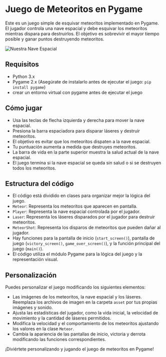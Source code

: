 # Juego de Meteoritos en Pygame

Este es un juego simple de esquivar meteoritos implementado en Pygame. El jugador controla una nave espacial y debe esquivar los meteoritos mientras dispara para destruirlos. El objetivo es sobrevivir el mayor tiempo posible y ganar puntos destruyendo meteoritos.


![Nuestra Nave Espacial]([https://ejemplo.com/imagen_nave_espacial.png](https://github.com/guilledamian91/meteorite/blob/main/meteorite.jpg))

## Requisitos

- Python 3.x
- Pygame 2.x (Asegúrate de instalarlo antes de ejecutar el juego: `pip install pygame`)
- crear un entorno virtual con pygame antes de ejecutar el juego

## Cómo jugar

- Usa las teclas de flecha izquierda y derecha para mover la nave espacial.
- Presiona la barra espaciadora para disparar láseres y destruir meteoritos.
- El objetivo es evitar que los meteoritos dispaten a la nave espacial.
- Tu puntuación aumenta a medida que destruyes meteoritos.
- La barra de vida en la parte superior muestra la salud actual de la nave espacial.
- El juego termina si la nave espacial se queda sin salud o si se destruyen todos los meteoritos.

## Estructura del código

- El código está dividido en clases para organizar mejor la lógica del juego.
- `Meteor`: Representa los meteoritos que aparecen en pantalla.
- `Player`: Representa la nave espacial controlada por el jugador.
- `Laser`: Representa los láseres disparados por el jugador para destruir meteoritos.
- `MeteorShot`: Representa los disparos de meteoritos que pueden dañar al jugador.
- Hay funciones para la pantalla de inicio (`start_screen()`), pantalla de juego (`victory_screen()`, `game_over_screen()`), y la función principal del juego (`main()`).
- El código utiliza el módulo Pygame para la lógica del juego y la representación visual.

## Personalización

Puedes personalizar el juego modificando los siguientes elementos:

- Las imágenes de los meteoritos, la nave espacial y los láseres. Reemplaza los archivos de imagen en la carpeta `asset` por tus propias imágenes y sonido.
- Ajusta las estadísticas del jugador, como la vida inicial, la velocidad de movimiento y la cantidad de láseres permitidos.
- Modifica la velocidad y el comportamiento de los meteoritos ajustando los valores en la clase `Meteor`.
- Cambia la apariencia de las pantallas de inicio, victoria y derrota modificando las funciones correspondientes.

¡Diviértete personalizando y jugando el juego de meteoritos en Pygame!
